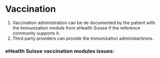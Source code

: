 
# Vaccination

1. Vaccination administration can be de documented by the patient with the Immunization module from eHealth Suisse if the reference community supports it.
2. Third party providers can provide the immunizaiton administartirons.

### eHealth Suisse vaccination modules issues:

